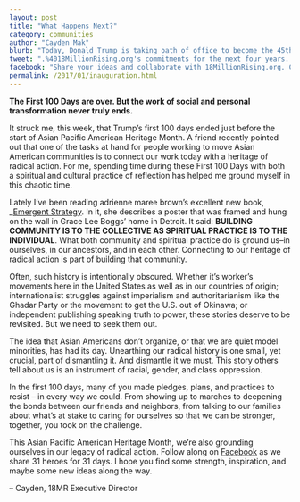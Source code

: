 ```yaml
---
layout: post
title: "What Happens Next?"
category: communities
author: "Cayden Mak"
blurb: "Today, Donald Trump is taking oath of office to become the 45th U.S. President. We are filled with worry about what the future might hold and we remain steadfast in our commitment to you."
tweet: ".%4018MillionRising.org's commitments for the next four years. %23AsiansResist"
facebook: "Share your ideas and collaborate with 18MillionRising.org. Check out their commitments for the next four years. #AsiansResist"
permalink: /2017/01/inauguration.html
---
```


__The First 100 Days are over. But the work of social and personal transformation never truly ends.__

It struck me, this week, that Trump’s first 100 days ended just before the start of Asian Pacific American Heritage Month. A friend recently pointed out that one of the tasks at hand for people working to move Asian American communities is to connect our work today with a heritage of radical action. For me, spending time during these First 100 Days with both a spiritual and cultural practice of reflection has helped me ground myself in this chaotic time.

Lately I’ve been reading adrienne maree brown’s excellent new book, _[Emergent Strategy](https://www.akpress.org/emergentstrategy.html). In it, she describes a poster that was framed and hung on the wall in Grace Lee Boggs’ home in Detroit. It said: __BUILDING COMMUNITY IS TO THE COLLECTIVE AS SPIRITUAL PRACTICE IS TO THE INDIVIDUAL__. What both community and spiritual practice do is ground us–in ourselves, in our ancestors, and in each other. Connecting to our heritage of radical action is part of building that community.

Often, such history is intentionally obscured. Whether it’s worker’s movements here in the United States as well as in our countries of origin; internationalist struggles against imperialism and authoritarianism like the Ghadar Party or the movement to get the U.S. out of Okinawa; or independent publishing speaking truth to power, these stories deserve to be revisited. But we need to seek them out.

The idea that Asian Americans don’t organize, or that we are quiet model minorities, has had its day. Unearthing our radical history is one small, yet crucial, part of dismantling it. And dismantle it we must. This story others tell about us is an instrument of racial, gender, and class oppression.

In the first 100 days, many of you made pledges, plans, and practices to resist – in every way we could. From showing up to marches to deepening the bonds between our friends and neighbors, from talking to our families about what’s at stake to caring for ourselves so that we can be stronger, together, you took on the challenge.

This Asian Pacific American Heritage Month, we’re also grounding ourselves in our legacy of radical action. Follow along on [Facebook](https://facebook.com/18MillionRising.org) as we share 31 heroes for 31 days. I hope you find some strength, inspiration, and maybe some new ideas along the way.

– Cayden, 18MR Executive Director


